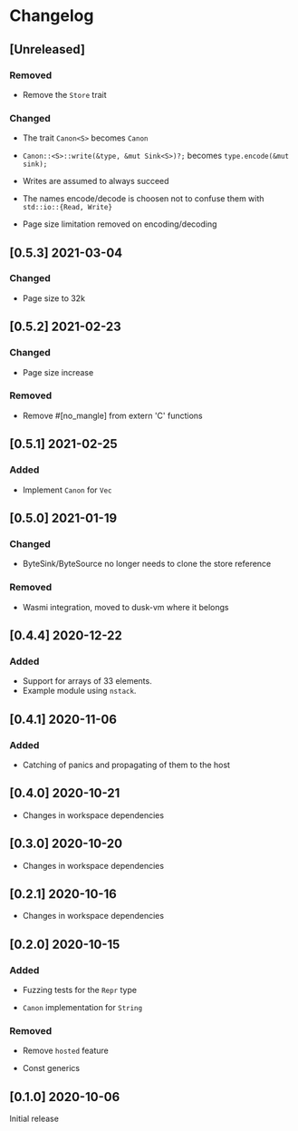 # Changelog

## [Unreleased]

### Removed

- Remove the `Store` trait

### Changed

- The trait `Canon<S>` becomes `Canon`

- `Canon::<S>::write(&type, &mut Sink<S>)?;` becomes `type.encode(&mut sink);`

- Writes are assumed to always succeed

- The names encode/decode is choosen not to confuse them with `std::io::{Read, Write}`

- Page size limitation removed on encoding/decoding

## [0.5.3] 2021-03-04

### Changed
- Page size to 32k

## [0.5.2] 2021-02-23

### Changed
- Page size increase

### Removed
- Remove #[no_mangle] from extern 'C' functions

## [0.5.1] 2021-02-25

### Added

- Implement `Canon` for `Vec`

## [0.5.0] 2021-01-19

### Changed

- ByteSink/ByteSource no longer needs to clone the store reference

### Removed

- Wasmi integration, moved to dusk-vm where it belongs

## [0.4.4] 2020-12-22

### Added

- Support for arrays of 33 elements.
- Example module using `nstack`.

## [0.4.1] 2020-11-06

### Added 

- Catching of panics and propagating of them to the host

## [0.4.0] 2020-10-21

- Changes in workspace dependencies

## [0.3.0] 2020-10-20

- Changes in workspace dependencies

## [0.2.1] 2020-10-16

- Changes in workspace dependencies

## [0.2.0] 2020-10-15

### Added

- Fuzzing tests for the `Repr` type

- `Canon` implementation for `String`

### Removed

- Remove `hosted` feature

- Const generics

## [0.1.0] 2020-10-06

Initial release

